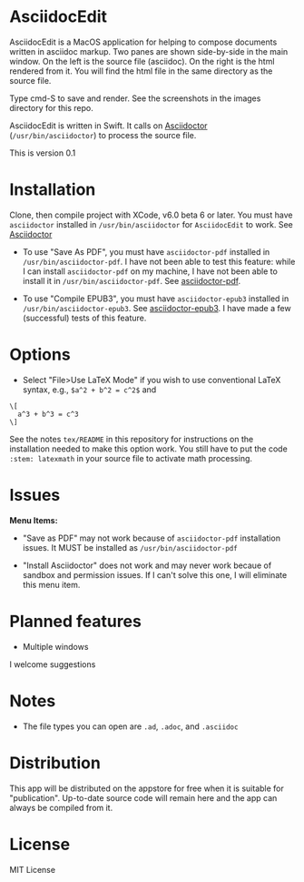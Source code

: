 AsciidocEdit
===========

AsciidocEdit is a MacOS application for helping to compose 
documents written in asciidoc markup.  Two panes are
shown side-by-side in the main window.  On the left
is the source file (asciidoc).  On the right is the
html rendered from it.  You will find the html file in
the same directory as the source file.   

Type cmd-S to save and render.
See the screenshots in the images directory for this repo.

AsciidocEdit is written in Swift.  It calls on 
[Asciidoctor](http://asciidoctor.org) (`/usr/bin/asciidoctor`) to process
the source file. 

This is version 0.1

Installation
============

Clone, then compile project with XCode, v6.0 beta 6 or later. You must have `asciidoctor` 
installed in `/usr/bin/asciidoctor` for `AsciidocEdit` to work.  See [Asciidoctor](http://asciidoctor.org)

- To use "Save As PDF", you must have `asciidoctor-pdf` installed in `/usr/bin/asciidoctor-pdf`.
I have not been able to test this feature: while I can install `asciidoctor-pdf` on my
machine, I have not been able to install it in `/usr/bin/asciidoctor-pdf`.
See [asciidoctor-pdf](https://github.com/asciidoctor/asciidoctor-pdf).

- To use "Compile EPUB3", you must have `asciidoctor-epub3` installed in `/usr/bin/asciidoctor-epub3`.
See [asciidoctor-epub3](https://github.com/asciidoctor/asciidoctor-epub3).  I have made 
a few (successful) tests of this feature. 

Options
=======

- Select "File>Use LaTeX Mode" if you wish to use conventional LaTeX syntax, e.g.,
`$a^2 + b^2 = c^2$` and 
```
\[
  a^3 + b^3 = c^3
\]
```  
See the notes `tex/README` in this
repository for instructions on the installation needed to make this option work.
You still have to put the code `:stem: latexmath` in your source file to activate
math processing.

Issues
======

**Menu Items:**

- "Save as PDF" may not work because of `asciidoctor-pdf` installation
issues.  It MUST be installed as `/usr/bin/asciidoctor-pdf`

- "Install Asciidoctor" does not work and may never work becaue
of sandbox and permission issues.  If I can't solve this one,
I will eliminate this menu item.


Planned features
===============

- Multiple windows


I welcome suggestions

Notes
=====

- The file types you can open are `.ad`, `.adoc`, and `.asciidoc`


Distribution
============

This app will be distributed on the appstore
for free when it is suitable for "publication".  Up-to-date source
code will remain here and the app can always be compiled
from it.


License
=======

MIT License
